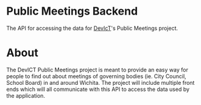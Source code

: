 # Public Meetings Backend

The API for accessing the data for [DevIcT](https://devict.org)'s Public Meetings project.

# About

The DevICT Public Meetings project is meant to provide an easy way for people to find out about meetings of governing bodies (ie. City Council, School Board) in and around Wichita. The project will include multiple front ends which will all communicate with this API to access the data used by the application.
